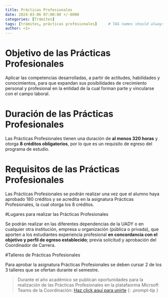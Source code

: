 ```yaml
---
title: Prácticas Profesionales
date: 2024-03-06 07:00:00 +/-0000
categories: [Trámites]
tags: [trámites, prácticas profesionales]     # TAG names should always be lowercase
author: <1>
---
```


# Objetivo de las Prácticas Profesionales

Aplicar las competencias desarrolladas, a partir de actitudes, habilidades y conocimientos, para que expandan sus posibilidades de crecimiento personal y profesional en la entidad de la cual forman parte y vincularse con el campo laboral.

# Duración de las Prácticas Profesionales

Las Prácticas Profesionales tienen una duración de **al menos 320 horas** y otorga **8 créditos obligatorios**, por lo que es un requisito de egreso del programa de estudio.

# Requisitos de las Prácticas Profesionales

Las Prácticas Profesionales se podrán realizar una vez que el alumno haya aprobado 180 créditos y se acredita en la asignatura Prácticas Profesionales, la cual otorga los 8 créditos.

#Lugares para realizar las Prácticas Profesionales

Se podrán realizar en las diferentes dependencias de la UADY o en cualquier otra institución, empresa u organización (pública o privada), que aporten a los estudiantes experiencia profesional **en concordancia con el objetivo y perfil de egreso establecido**; previa solicitud y aprobación del Coordinador de Carrera. 

#Talleres de Prácticas Profesionales

Para aprobar la asignatura Prácticas Profesionales se deben cursar 2 de los 3 talleres que se ofertan durante el semestre.

> Durante el año académico se publican oportunidades para la realización de las Prácticas Profesionales en la platafaorma Micrsoft Teams de la Coordinación: [Haz click aquí para unirte](https://teams.microsoft.com/l/team/19%3A_QL9KwE1AIck1JgNmPBdgk6Qz2-vXNBKZo1zF9blH501%40thread.tacv2/conversations?groupId=11121a57-06a6-4f2d-98f5-7fcb8a436375&tenantId=2b83ac9e-2448-45df-9319-48d86236a5ea)
{: .prompt-tip }
